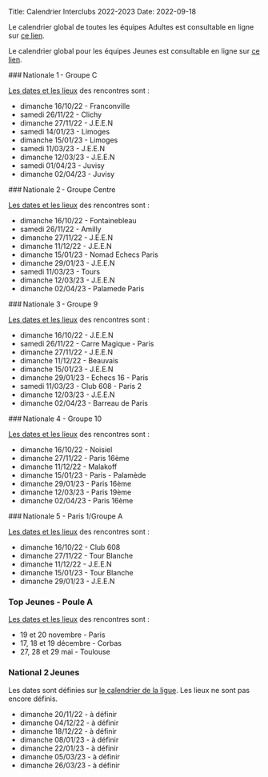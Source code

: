 Title: Calendrier Interclubs 2022-2023
Date: 2022-09-18

Le calendrier global de toutes les équipes Adultes est consultable en ligne sur [ce lien](https://docs.google.com/spreadsheets/d/e/2PACX-1vSQpYA-IMxIJQho1XwsaRXrADO3W1Om_fFS9BaroQZJikk8A9jtVKn1w8raeG_swtk8pB2yZNfEgDm_/pubhtml).

Le calendrier global pour les équipes Jeunes est consultable en ligne sur [ce lien](https://docs.google.com/spreadsheets/d/e/2PACX-1vTk-ifhnnZnJuJj_VAl0X6-xYBruDfZa6PLNpuPTdd17heafiIQxSZ2EqGoNf_UFD9V2aBPlerkA0Wx/pubhtml).

### Nationale 1 - Groupe C

[Les dates et les lieux](http://www.echecs.asso.fr/EquipesCalendrier.aspx?Ref=881&Saison=3000) des rencontres sont :

* dimanche 16/10/22 - Franconville
* samedi 26/11/22 - Clichy
* dimanche 27/11/22 - J.E.E.N
* samedi 14/01/23 - Limoges
* dimanche 15/01/23 - Limoges
* samedi 11/03/23 - J.E.E.N
* dimanche 12/03/23 - J.E.E.N
* samedi 01/04/23 - Juvisy
* dimanche 02/04/23 - Juvisy

### Nationale 2 - Groupe Centre

[Les dates et les lieux](http://www.echecs.asso.fr/EquipesCalendrier.aspx?Ref=2620&Saison=3000) des rencontres sont :

* dimanche 16/10/22 - Fontainebleau
* samedi 26/11/22 - Amilly
* dimanche 27/11/22 - J.E.E.N
* dimanche 11/12/22 - J.E.E.N
* dimanche 15/01/23 - Nomad Echecs Paris
* dimanche 29/01/23 - J.E.E.N
* samedi 11/03/23 - Tours
* dimanche 12/03/23 - J.E.E.N
* dimanche 02/04/23 - Palamede Paris

### Nationale 3 - Groupe 9

[Les dates et les lieux](http://www.echecs.asso.fr/EquipesCalendrier.aspx?Ref=45&Saison=3000) des rencontres sont :

* dimanche 16/10/22 - J.E.E.N
* samedi 26/11/22 - Carre Magique - Paris
* dimanche 27/11/22 - J.E.E.N
* dimanche 11/12/22 - Beauvais
* dimanche 15/01/23 - J.E.E.N
* dimanche 29/01/23 - Echecs 16 - Paris
* samedi 11/03/23 - Club 608 - Paris 2
* dimanche 12/03/23 - J.E.E.N
* dimanche 02/04/23 - Barreau de Paris

### Nationale 4 - Groupe 10

[Les dates et les lieux](http://www.echecs.asso.fr/EquipesCalendrier.aspx?Ref=59&Saison=3000) des rencontres sont :

* dimanche 16/10/22 - Noisiel
* dimanche 27/11/22 - Paris 16ème
* dimanche 11/12/22 - Malakoff
* dimanche 15/01/23 - Paris - Palamède
* dimanche 29/01/23 - Paris 16ème
* dimanche 12/03/23 - Paris 19ème
* dimanche 02/04/23 - Paris 16ème

### Nationale 5 - Paris 1/Groupe A

[Les dates et les lieux](http://www.echecs.asso.fr/EquipesCalendrier.aspx?Ref=1342&Saison=3000) des rencontres sont :

* dimanche 16/10/22 - Club 608
* dimanche 27/11/22 - Tour Blanche
* dimanche 11/12/22 - J.E.E.N
* dimanche 15/01/23 - Tour Blanche
* dimanche 29/01/23 - J.E.E.N

### Top Jeunes - Poule A

[Les dates et les lieux](http://www.echecs.asso.fr/EquipesCalendrier.aspx?Ref=4&Saison=3000) des rencontres sont :

* 19 et 20 novembre - Paris
* 17, 18 et 19 décembre - Corbas
* 27, 28 et 29 mai - Toulouse

### National 2 Jeunes

Les dates sont définies sur [le calendrier de la ligue](https://idf-echecs.com/pages/images/Circulaire/2022/CalendrierIdF2022_2023_18juillet.pdf). Les lieux ne sont pas encore définis.

* dimanche 20/11/22 - à définir
* dimanche 04/12/22 - à définir
* dimanche 18/12/22 - à définir
* dimanche 08/01/23 - à définir
* dimanche 22/01/23 - à définir
* dimanche 05/03/23 - à définir
* dimanche 26/03/23 - à définir
